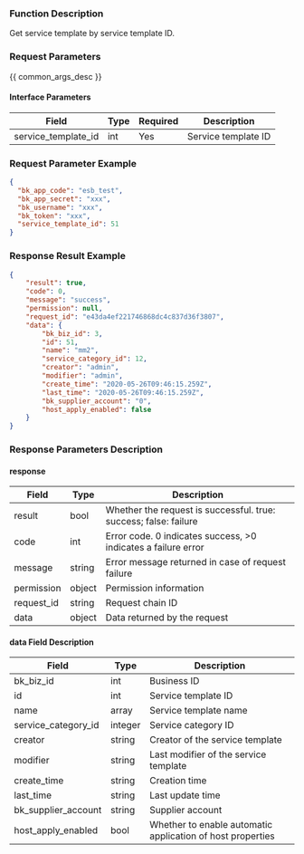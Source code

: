 ### Function Description

Get service template by service template ID.

### Request Parameters

{{ common_args_desc }}

#### Interface Parameters

| Field               | Type | Required | Description         |
| ------------------- | ---- | -------- | ------------------- |
| service_template_id | int  | Yes      | Service template ID |

### Request Parameter Example

```json
{
  "bk_app_code": "esb_test",
  "bk_app_secret": "xxx",
  "bk_username": "xxx",
  "bk_token": "xxx",
  "service_template_id": 51
}
```

### Response Result Example

```json
{
    "result": true,
    "code": 0,
    "message": "success",
    "permission": null,
    "request_id": "e43da4ef221746868dc4c837d36f3807",
    "data": {
        "bk_biz_id": 3,
        "id": 51,
        "name": "mm2",
        "service_category_id": 12,
        "creator": "admin",
        "modifier": "admin",
        "create_time": "2020-05-26T09:46:15.259Z",
        "last_time": "2020-05-26T09:46:15.259Z",
        "bk_supplier_account": "0",
        "host_apply_enabled": false
    }
}
```

### Response Parameters Description

#### response

| Field       | Type   | Description                                                  |
| ---------- | ------ | ------------------------------------------------------------ |
| result     | bool   | Whether the request is successful. true: success; false: failure |
| code       | int    | Error code. 0 indicates success, >0 indicates a failure error |
| message    | string | Error message returned in case of request failure            |
| permission | object | Permission information                                       |
| request_id | string | Request chain ID                                             |
| data       | object | Data returned by the request                                 |

#### data Field Description

| Field               | Type    | Description                                                |
| ------------------- | ------- | ---------------------------------------------------------- |
| bk_biz_id           | int     | Business ID                                                |
| id                  | int     | Service template ID                                        |
| name                | array   | Service template name                                      |
| service_category_id | integer | Service category ID                                        |
| creator             | string  | Creator of the service template                            |
| modifier            | string  | Last modifier of the service template                      |
| create_time         | string  | Creation time                                              |
| last_time           | string  | Last update time                                           |
| bk_supplier_account | string  | Supplier account                                           |
| host_apply_enabled  | bool    | Whether to enable automatic application of host properties |